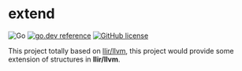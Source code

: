 # extend

![Go](https://github.com/dannypsnl/extend/workflows/Go/badge.svg)
[![go.dev reference](https://img.shields.io/badge/go.dev-reference-007d9c?logo=go&logoColor=white&style=flat-square)](https://pkg.go.dev/github.com/dannypsnl/extend)
[![GitHub license](https://img.shields.io/github/license/dannypsnl/extend.svg)](https://github.com/dannypsnl/extend/blob/develop/LICENSE)

This project totally based on [llir/llvm](https://github.com/llir/llvm), this project would provide some extension of structures in **llir/llvm**.
